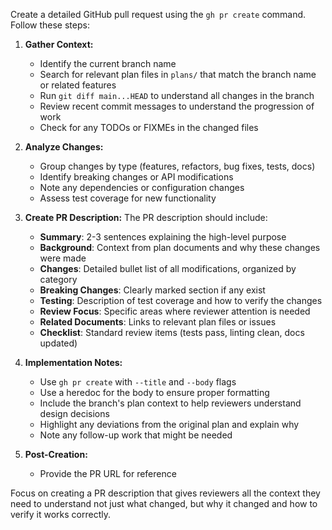 Create a detailed GitHub pull request using the `gh pr create` command. Follow these steps:

1. **Gather Context:**
   - Identify the current branch name
   - Search for relevant plan files in `plans/` that match the branch name or related features
   - Run `git diff main...HEAD` to understand all changes in the branch
   - Review recent commit messages to understand the progression of work
   - Check for any TODOs or FIXMEs in the changed files

2. **Analyze Changes:**
   - Group changes by type (features, refactors, bug fixes, tests, docs)
   - Identify breaking changes or API modifications
   - Note any dependencies or configuration changes
   - Assess test coverage for new functionality

3. **Create PR Description:**
   The PR description should include:
   - **Summary**: 2-3 sentences explaining the high-level purpose
   - **Background**: Context from plan documents and why these changes were made
   - **Changes**: Detailed bullet list of all modifications, organized by category
   - **Breaking Changes**: Clearly marked section if any exist
   - **Testing**: Description of test coverage and how to verify the changes
   - **Review Focus**: Specific areas where reviewer attention is needed
   - **Related Documents**: Links to relevant plan files or issues
   - **Checklist**: Standard review items (tests pass, linting clean, docs updated)

4. **Implementation Notes:**
   - Use `gh pr create` with `--title` and `--body` flags
   - Use a heredoc for the body to ensure proper formatting
   - Include the branch's plan context to help reviewers understand design decisions
   - Highlight any deviations from the original plan and explain why
   - Note any follow-up work that might be needed

5. **Post-Creation:**
   - Provide the PR URL for reference

Focus on creating a PR description that gives reviewers all the context they need to understand not just what changed, but why it changed and how to verify it works correctly.
